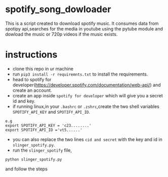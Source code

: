 # spotify_song_dowloader
This is a script created to download spotify music. It consumes data from spotipy api,searches for the media in youtube using the pytube module and dowload the
music or 720p videos if the music exists. 


# instructions
- clone this repo in ur machine
- run `pip3 install -r requiremnts.txt` to install the requirements.
- head to spotify for developer(https://developer.spotify.com/documentation/web-api/) and create an account.
- create an app inside `spotify for developer` which will give you a secret id and key.
- if running linux,in your `.bashrc` or `.zshrc`,create the two shell variables `SPOTIFY_API_KEY` and `SPOTIFY_API_ID`.
```
e.g
export SPOTIFY_API_KEY = 'c23........'
export SPOTIFY_API_ID ='vt5......'
```
- you can also replace the two lines `cid and secret` with the key and id in `slinger_spotify.py`.
- run the `slinger_spotify` file,
```
python slinger_spotify.py
```
and follow the steps


